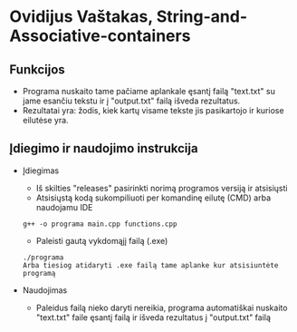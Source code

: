 # Ovidijus Vaštakas, String-and-Associative-containers


## Funkcijos
* Programa nuskaito tame pačiame aplankale ęsantį failą "text.txt" su jame esančiu tekstu ir į "output.txt" failą išveda rezultatus.
* Rezultatai yra: žodis, kiek kartų visame tekste jis pasikartojo ir kuriose eilutėse yra.

## Įdiegimo ir naudojimo instrukcija
* Įdiegimas
  * Iš skilties "releases" pasirinkti norimą programos versiją ir atsisiųsti
  * Atsisiųstą kodą sukompiliuoti per komandinę eilutę (CMD) arba naudojamu IDE
  ```
  g++ -o programa main.cpp functions.cpp
  ```
  * Paleisti gautą vykdomąjį failą (.exe)
  ```
  ./programa
  Arba tiesiog atidaryti .exe failą tame aplanke kur atsisiuntėte programą
  ```
  
* Naudojimas
  * Paleidus failą nieko daryti nereikia, programa automatiškai nuskaito "text.txt" faile ęsantį failą ir išveda rezultatus į "output.txt" failą
